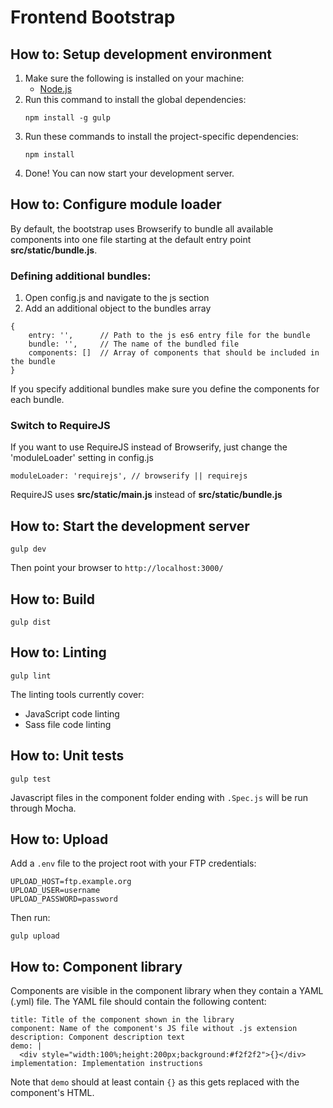 # Frontend Bootstrap

## How to: Setup development environment
1. Make sure the following is installed on your machine:
    - [Node.js](http://nodejs.org/)
2. Run this command to install the global dependencies:
    ```
    npm install -g gulp
    ```
3. Run these commands to install the project-specific dependencies:
    ```
    npm install
    ```
4. Done! You can now start your development server.

## How to: Configure module loader
By default, the bootstrap uses Browserify to bundle all available components into one file starting at the default entry point **src/static/bundle.js**.

### Defining additional bundles:
1. Open config.js and navigate to the js section
2. Add an additional object to the bundles array
```
{
    entry: '',      // Path to the js es6 entry file for the bundle
    bundle: '',     // The name of the bundled file
    components: []  // Array of components that should be included in the bundle
}
```
If you specify additional bundles make sure you define the components for each bundle.

### Switch to RequireJS
If you want to use RequireJS instead of Browserify, just change the 'moduleLoader' setting in config.js
```
moduleLoader: 'requirejs', // browserify || requirejs
```
RequireJS uses **src/static/main.js** instead of **src/static/bundle.js**

## How to: Start the development server
```
gulp dev
```
Then point your browser to `http://localhost:3000/`

## How to: Build
```
gulp dist
```

## How to: Linting
```
gulp lint
```
The linting tools currently cover:
- JavaScript code linting
- Sass file code linting


## How to: Unit tests
```
gulp test
```
Javascript files in the component folder ending with `.Spec.js` will be run through Mocha.

## How to: Upload
Add a `.env` file to the project root with your FTP credentials:
```
UPLOAD_HOST=ftp.example.org
UPLOAD_USER=username
UPLOAD_PASSWORD=password
```
Then run:
```
gulp upload
```

## How to: Component library
Components are visible in the component library when they contain a YAML (.yml) file.
The YAML file should contain the following content:
```
title: Title of the component shown in the library
component: Name of the component's JS file without .js extension
description: Component description text
demo: |
  <div style="width:100%;height:200px;background:#f2f2f2">{}</div>
implementation: Implementation instructions
```
Note that `demo` should at least contain `{}` as this gets replaced with the component's HTML.
